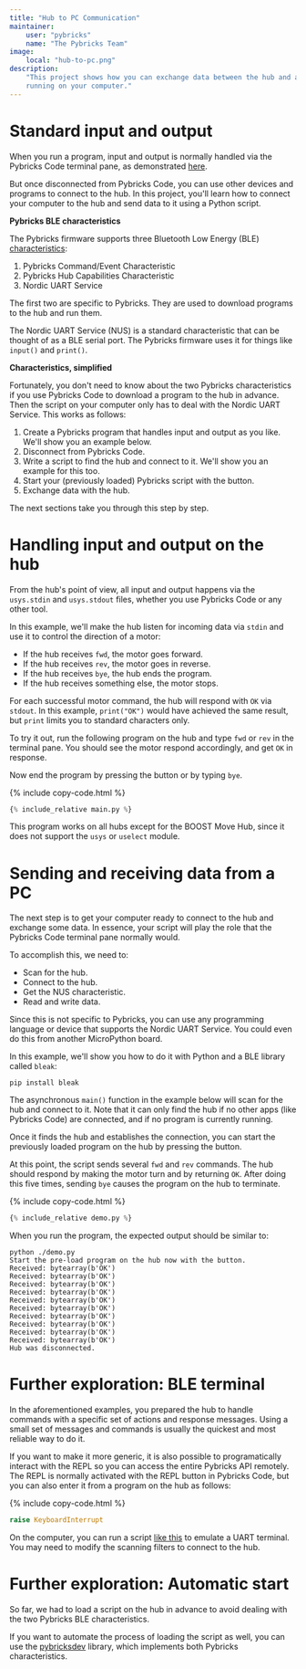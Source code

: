 ```yaml
---
title: "Hub to PC Communication"
maintainer:
    user: "pybricks"
    name: "The Pybricks Team"
image:
    local: "hub-to-pc.png"
description:
    "This project shows how you can exchange data between the hub and a script 
    running on your computer."
---
```


# Standard input and output

When you run a program, input and output is normally handled via the Pybricks
Code terminal pane, as demonstrated [here](../pc-keyboard/).

But once disconnected from Pybricks Code, you can use other devices and
programs to connect to the hub. In this project, you'll learn how to connect
your computer to the hub and send data to it using a Python script.

**Pybricks BLE characteristics**

The Pybricks firmware supports three Bluetooth Low Energy (BLE)
[characteristics](https://github.com/pybricks/technical-info/blob/master/pybricks-ble-profile.md):

1. Pybricks Command/Event Characteristic
2. Pybricks Hub Capabilities Characteristic
3. Nordic UART Service

The first two are specific to Pybricks. They are used to download programs to
the hub and run them.

The Nordic UART Service (NUS) is a standard
characteristic that can be thought of as a BLE serial port. The Pybricks
firmware uses it for things like ``input()`` and ``print()``.

**Characteristics, simplified**

Fortunately, you don't need to know about the two Pybricks characteristics if
you use Pybricks Code to download a program to the hub in advance. Then the
script on your computer only has to deal with the Nordic UART Service. This
works as follows:

1. Create a Pybricks program that handles input and output as you like. 
   We'll show you an example below.
2. Disconnect from Pybricks Code.
3. Write a script to find the hub and connect to it. We'll show you an example
   for this too.
4. Start your (previously loaded) Pybricks script with the button.
5. Exchange data with the hub.

The next sections take you through this step by step.

# Handling input and output on the hub

From the hub's point of view, all input and output happens via the
``usys.stdin`` and ``usys.stdout`` files, whether you use Pybricks Code or any
other tool.

In this example, we'll make the hub listen for incoming data via ``stdin`` and
use it to control the direction of a motor:

- If the hub receives ``fwd``, the motor goes forward.
- If the hub receives ``rev``, the motor goes in reverse.
- If the hub receives ``bye``, the hub ends the program.
- If the hub receives something else, the motor stops.

For each successful motor command, the hub will respond with ``OK`` via
``stdout``. In this example, ``print("OK")`` would have achieved the same
result, but ``print`` limits you to standard characters only.

To try it out, run the following program on the hub and type ``fwd`` or ``rev``
in the terminal pane. You should see the motor respond accordingly, and get
``OK`` in response.

Now end the program by pressing the button or by typing ``bye``.

{% include copy-code.html %}
```python
{% include_relative main.py %}
```

This program works on all hubs except for the BOOST Move Hub, since it does not
support the ``usys`` or ``uselect`` module.

# Sending and receiving data from a PC

The next step is to get your computer ready to connect to the hub and exchange
some data. In essence, your script will play the role that the Pybricks Code
terminal pane normally would.

To accomplish this, we need to:
- Scan for the hub.
- Connect to the hub.
- Get the NUS characteristic.
- Read and write data.

Since this is not specific to Pybricks, you can use any programming language or
device that supports the Nordic UART Service. You could even do this from
another MicroPython board.

In this example, we'll show you how
to do it with Python and a BLE library called ``bleak``:

```
pip install bleak
```

The asynchronous ``main()`` function in the example below will scan for the hub
and connect to it. Note that it can only find the hub if no other apps (like
Pybricks Code) are connected, and if no program is currently running.

Once it finds the hub and establishes the connection, you can start the
previously loaded program on the hub by pressing the button.

At this point, the script sends several ``fwd`` and ``rev`` commands. The hub
should respond by making the motor turn and by returning ``OK``. After doing
this five times, sending ``bye`` causes the program on the hub to terminate.

{% include copy-code.html %}
```python
{% include_relative demo.py %}
```

When you run the program, the expected output should be similar to:

```
python ./demo.py 
Start the pre-load program on the hub now with the button.
Received: bytearray(b'OK')
Received: bytearray(b'OK')
Received: bytearray(b'OK')
Received: bytearray(b'OK')
Received: bytearray(b'OK')
Received: bytearray(b'OK')
Received: bytearray(b'OK')
Received: bytearray(b'OK')
Received: bytearray(b'OK')
Received: bytearray(b'OK')
Hub was disconnected.
```


# Further exploration: BLE terminal

In the aforementioned examples, you prepared the hub to handle commands with a
specific set of actions and response messages. Using a small set of messages
and commands is usually the quickest and most reliable way to do it.

If you want to make it more generic, it is also possible to programatically
interact with the REPL so you can access the entire Pybricks API remotely.
The REPL is normally activated with the REPL button in Pybricks
Code, but you can also enter it from a program on the hub as follows:

{% include copy-code.html %}
```python
raise KeyboardInterrupt
```

On the computer, you can run a script [like this](https://github.com/hbldh/bleak/blob/master/examples/uart_service.py) to emulate a UART terminal. You may need to modify the scanning
filters to connect to the hub.

# Further exploration: Automatic start

So far, we had to load a script on the hub in advance to avoid dealing with the
two Pybricks BLE characteristics. 

If you want to automate the process of loading the script as well, you can
use the [pybricksdev](https://github.com/pybricks/pybricksdev/) library, which
implements both Pybricks characteristics.
